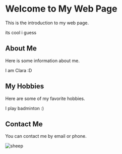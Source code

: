 
<html>

<head>
  <meta charset="utf-8">
  <meta name="viewport" content="width=device-width">
  <title>ASRweb</title>
  <link href="style.css" rel="stylesheet" type="text/css" />
</head>

<body>
  <h1>Welcome to My Web Page</h1>
	<p>This is the introduction to my web page.</p>
	<p>its cool i guess</p>
	<h2>About Me</h2>
	<p>Here is some information about me.</p>
	<p> I am Clara :D </p>
	<h2>My Hobbies</h2>
	<p>Here are some of my favorite hobbies.</p>
	<p> I play badminton :) </p>
	<h2>Contact Me</h2>
	<p>You can contact me by email or phone.</p>
	<img src='http://t0.gstatic.com/licensed-image?q=tbn:ANd9GcTGtk8KBJF3s8ZVj5Awk2ddqQnydXY_gP_2wOBIIZjI9pBp0bRkhEq53o755RI4xbHDj90f32y42czWCfw' alt=sheep>


</body>

</html>
